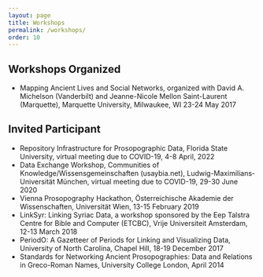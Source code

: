 ```yaml
---
layout: page
title: Workshops
permalink: /workshops/
order: 10
---
```


## Workshops Organized
 - Mapping Ancient Lives and Social Networks, organized with David A. Michelson (Vanderbilt) and Jeanne-Nicole Mellon Saint-Laurent (Marquette), Marquette University, Milwaukee, WI 23-24 May 2017


## Invited Participant
 - Repository Infrastructure for Prosopographic Data, Florida State University, virtual meeting due to COVID-19, 4-8 April, 2022
 - Data Exchange Workshop, Communities of Knowledge/Wissensgemeinschaften (usaybia.net), Ludwig-Maximilians-Universität München, virtual meeting due to COVID-19, 29-30 June 2020
 - Vienna Prosopography Hackathon, Österreichische Akademie der Wissenschaften, Universität Wien, 13-15 February 2019
 - LinkSyr: Linking Syriac Data, a workshop sponsored by the Eep Talstra Centre for Bible and Computer (ETCBC), Vrije Universiteit Amsterdam, 12-13 March 2018
 - PeriodO: A Gazetteer of Periods for Linking and Visualizing Data, University of North Carolina, Chapel Hill, 18-19 December 2017
 - Standards for Networking Ancient Prosopographies: Data and Relations in Greco-Roman Names, University College London, April 2014




[jekyll-organization]: https://github.com/jekyll
